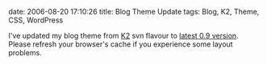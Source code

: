 date: 2006-08-20 17:10:26
title: Blog Theme Update
tags: Blog, K2, Theme, CSS, WordPress

I've updated my blog theme from [K2](http://getk2.com) svn flavour to [latest 0.9 version](http://getk2.com/2006/08/k2-09-release/). Please refresh your browser's cache if you experience some layout problems.
